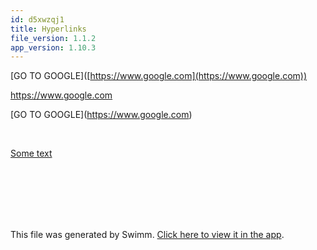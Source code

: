 ```yaml
---
id: d5xwzqj1
title: Hyperlinks
file_version: 1.1.2
app_version: 1.10.3
---
```


\[GO TO GOOGLE\]([https://www.google.com](https://www.google.com))

https://www.google.com

\[GO TO GOOGLE\](https://www.google.com)

<br/>

[Some text](https://www.google.com)

<br/>

<br/>

<br/>

<br/>

<br/>

This file was generated by Swimm. [Click here to view it in the app](https://app.swimm.io/repos/Z2l0aHViJTNBJTNBYmFja2VuZC1zd2ltbSUzQSUzQXJpY2FyZG9sb3Blemc=/docs/d5xwzqj1).
